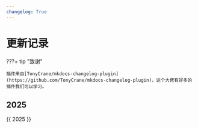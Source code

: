 ```yaml
---
changelog: True 
---
```


# 更新记录



???+ tip "致谢"

    插件来自[TonyCrane/mkdocs-changelog-plugin](https://github.com/TonyCrane/mkdocs-changelog-plugin)，这个大佬有好多的插件我们可以学习。

## 2025

{{ 2025 }}